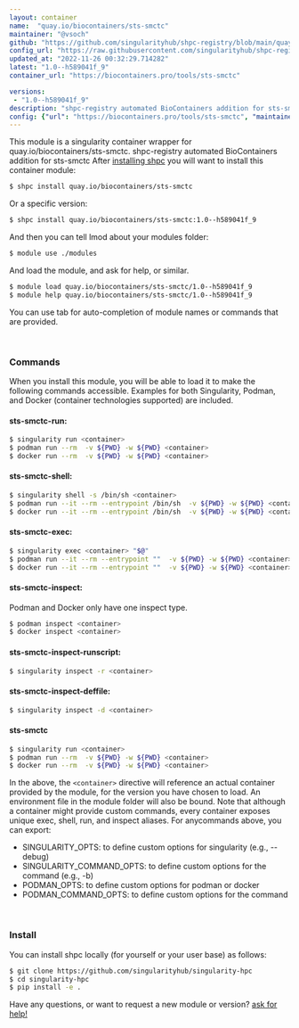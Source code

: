 ```yaml
---
layout: container
name:  "quay.io/biocontainers/sts-smctc"
maintainer: "@vsoch"
github: "https://github.com/singularityhub/shpc-registry/blob/main/quay.io/biocontainers/sts-smctc/container.yaml"
config_url: "https://raw.githubusercontent.com/singularityhub/shpc-registry/main/quay.io/biocontainers/sts-smctc/container.yaml"
updated_at: "2022-11-26 00:32:29.714282"
latest: "1.0--h589041f_9"
container_url: "https://biocontainers.pro/tools/sts-smctc"

versions:
 - "1.0--h589041f_9"
description: "shpc-registry automated BioContainers addition for sts-smctc"
config: {"url": "https://biocontainers.pro/tools/sts-smctc", "maintainer": "@vsoch", "description": "shpc-registry automated BioContainers addition for sts-smctc", "latest": {"1.0--h589041f_9": "sha256:f84a369cf8f5417fb688ba91adad90bb48a26c832a98cbc45e70e090331e937e"}, "tags": {"1.0--h589041f_9": "sha256:f84a369cf8f5417fb688ba91adad90bb48a26c832a98cbc45e70e090331e937e"}, "docker": "quay.io/biocontainers/sts-smctc"}
---
```


This module is a singularity container wrapper for quay.io/biocontainers/sts-smctc.
shpc-registry automated BioContainers addition for sts-smctc
After [installing shpc](#install) you will want to install this container module:


```bash
$ shpc install quay.io/biocontainers/sts-smctc
```

Or a specific version:

```bash
$ shpc install quay.io/biocontainers/sts-smctc:1.0--h589041f_9
```

And then you can tell lmod about your modules folder:

```bash
$ module use ./modules
```

And load the module, and ask for help, or similar.

```bash
$ module load quay.io/biocontainers/sts-smctc/1.0--h589041f_9
$ module help quay.io/biocontainers/sts-smctc/1.0--h589041f_9
```

You can use tab for auto-completion of module names or commands that are provided.

<br>

### Commands

When you install this module, you will be able to load it to make the following commands accessible.
Examples for both Singularity, Podman, and Docker (container technologies supported) are included.

#### sts-smctc-run:

```bash
$ singularity run <container>
$ podman run --rm  -v ${PWD} -w ${PWD} <container>
$ docker run --rm  -v ${PWD} -w ${PWD} <container>
```

#### sts-smctc-shell:

```bash
$ singularity shell -s /bin/sh <container>
$ podman run --it --rm --entrypoint /bin/sh  -v ${PWD} -w ${PWD} <container>
$ docker run --it --rm --entrypoint /bin/sh  -v ${PWD} -w ${PWD} <container>
```

#### sts-smctc-exec:

```bash
$ singularity exec <container> "$@"
$ podman run --it --rm --entrypoint ""  -v ${PWD} -w ${PWD} <container> "$@"
$ docker run --it --rm --entrypoint ""  -v ${PWD} -w ${PWD} <container> "$@"
```

#### sts-smctc-inspect:

Podman and Docker only have one inspect type.

```bash
$ podman inspect <container>
$ docker inspect <container>
```

#### sts-smctc-inspect-runscript:

```bash
$ singularity inspect -r <container>
```

#### sts-smctc-inspect-deffile:

```bash
$ singularity inspect -d <container>
```



#### sts-smctc

```bash
$ singularity run <container>
$ podman run --rm  -v ${PWD} -w ${PWD} <container>
$ docker run --rm  -v ${PWD} -w ${PWD} <container>
```


In the above, the `<container>` directive will reference an actual container provided
by the module, for the version you have chosen to load. An environment file in the
module folder will also be bound. Note that although a container
might provide custom commands, every container exposes unique exec, shell, run, and
inspect aliases. For anycommands above, you can export:

 - SINGULARITY_OPTS: to define custom options for singularity (e.g., --debug)
 - SINGULARITY_COMMAND_OPTS: to define custom options for the command (e.g., -b)
 - PODMAN_OPTS: to define custom options for podman or docker
 - PODMAN_COMMAND_OPTS: to define custom options for the command

<br>

### Install

You can install shpc locally (for yourself or your user base) as follows:

```bash
$ git clone https://github.com/singularityhub/singularity-hpc
$ cd singularity-hpc
$ pip install -e .
```

Have any questions, or want to request a new module or version? [ask for help!](https://github.com/singularityhub/singularity-hpc/issues)